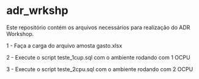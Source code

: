 # adr_wrkshp
Este repositório contém os arquivos necessários para realização do ADR Workshop.

1 - Faça a carga do arquivo amosta gasto.xlsx

2 - Execute o script teste_1cup.sql com o ambiente rodando com 1 OCPU

3 - Execute o script teste_2cpu.sql com o ambiente rodando com 2 OCPU
